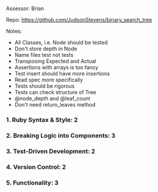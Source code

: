 Assessor: Brian

Repo: https://github.com/JudsonStevens/binary_search_tree

Notes:

* All Classes, i.e. Node should be tested
* Don't store depth in Node
* Name files test not tests
* Transposing Expected and Actual
* Assertions with arrays is too fancy
* Test insert should have more insertions
* Read spec more specifically
* Tests should be rigorous
* Tests can check structure of Tree
* @node_depth and @leaf_count
* Don't need return_leaves method


### 1. Ruby Syntax & Style: 2

### 2. Breaking Logic into Components: 3

### 3. Test-Driven Development: 2

### 4. Version Control: 2

### 5. Functionality: 3

